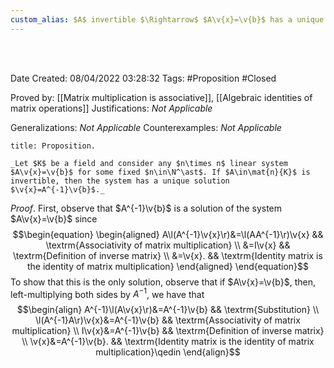 ```yaml
---
custom_alias: $A$ invertible $\Rightarrow$ $A\v{x}=\v{b}$ has a unique solution
---
```


<br />
<br />

Date Created: 08/04/2022 03:28:32
Tags: #Proposition #Closed

Proved by: [[Matrix multiplication is associative]], [[Algebraic identities of matrix operations]]
Justifications: _Not Applicable_

Generalizations: _Not Applicable_
Counterexamples: _Not Applicable_

``` ad-Proposition
title: Proposition.

_Let $K$ be a field and consider any $n\times n$ linear system $A\v{x}=\v{b}$ for some fixed $n\in\N^\ast$. If $A\in\mat{n}{K}$ is invertible, then the system has a unique solution $\v{x}=A^{-1}\v{b}$._

```

_Proof_. First, observe that $A^{-1}\v{b}$ is a solution of the system $A\v{x}=\v{b}$ since
$$\begin{equation}
    \begin{aligned}
        A\l(A^{-1}\v{x}\r)&=\l(AA^{-1}\r)\v{x} && \textrm{Associativity of matrix multiplication} \\
        &=I\v{x} && \textrm{Definition of inverse matrix} \\
        &=\v{x}. && \textrm{Identity matrix is the identity of matrix multiplication}
    \end{aligned}
\end{equation}$$
To show that this is the only solution, observe that if $A\v{x}=\v{b}$, then, left-multiplying both sides by $A^{-1}$, we have that
$$\begin{align}
    A^{-1}\l(A\v{x}\r)&=A^{-1}\v{b} && \textrm{Substitution} \\
    \l(A^{-1}A\r)\v{x}&=A^{-1}\v{b} && \textrm{Associativity of matrix multiplication} \\
    I\v{x}&=A^{-1}\v{b} && \textrm{Definition of inverse matrix} \\
    \v{x}&=A^{-1}\v{b}. && \textrm{Identity matrix is the identity of matrix multiplication}\qedin
\end{align}$$

